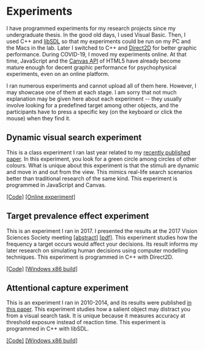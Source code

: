 # Experiments

I have programmed experiments for my research projects since my undergraduate thesis. In the good old days, I used Visual Basic. Then, I used C++ and [libSDL](https://www.libsdl.org/) so that my experiments could be run on my PC and the Macs in the lab. Later I switched to C++ and [Direct2D](https://docs.microsoft.com/en-us/windows/win32/direct2d/direct2d-portal) for better graphic performance. During COVID-19, I moved my experiments online. At that time, JavaScript and the [Canvas API](https://developer.mozilla.org/en-US/docs/Web/API/Canvas_API) of HTML5 have already become mature enough for decent graphic performance for psychophysical experiments, even on an online platform.

I ran numerous experiments and cannot upload all of them here. However, I may showcase one of them at each stage. I am sorry that not much explanation may be given here about each experiment -- they usually involve looking for a predefined target among other objects, and the participants have to press a specific key (on the keyboard or click the mouse) when they find it.

## Dynamic visual search experiment

This is a class experiment I ran last year related to my [recently published paper](https://cognitiveresearchjournal.springeropen.com/articles/10.1186/s41235-022-00392-8). In this experiment, you look for a green circle among circles of other colours. What is unique about this experiment is that the stimuli are dynamic and move in and out from the view. This mimics real-life search scenarios better than traditional research of the same kind. This experiment is programmed in JavaScript and Canvas.

[[Code]](dynamic_search/) [[Online experiment]]()

## Target prevalence effect experiment

This is an experiment I ran in 2017. I presented the results at the 2017 Vision Sciences Society meeting [[abstract]](https://jov.arvojournals.org/article.aspx?articleid=2652004) [[pdf]](). This experiment studies how the frequency a target occurs would affect your decisions. Its result informs my later research on simulating human decisions using computer modelling techniques. This experiment is programmed in C++ with Direct2D.


[[Code]](target_prevalence/) [[Windows x86 build]]()

## Attentional capture experiment

This is an experiment I ran in 2010-2014, and its results were published [in this paper](https://psycnet.apa.org/doi/10.1037/a0037897). This experiment studies how a salient object may distract you from a visual search task. It is unique because it measures accuracy at threshold exposure instead of reaction time. This experiment is programmed in C++ with libSDL.

[[Code]](attentional_capture/) [[Windows x86 build]]()


